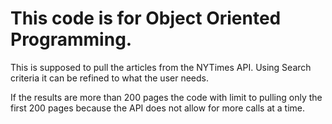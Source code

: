 # This code is for Object Oriented Programming. 
This is supposed to pull the articles from the NYTimes API. 
Using Search criteria it can be refined to what the user needs. 

If the results are more than 200 pages the code with limit to pulling only the first 200 pages because the API does not allow for more calls at a time.
